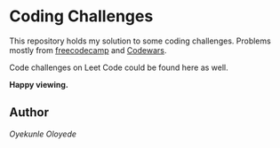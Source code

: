 # Coding Challenges

This repository holds my solution to some coding challenges.
Problems mostly from [freecodecamp](freecodecamp.org) and [Codewars](codewars.com).

Code challenges on Leet Code could be found here as well.

**Happy viewing.**

## Author

_Oyekunle Oloyede_
